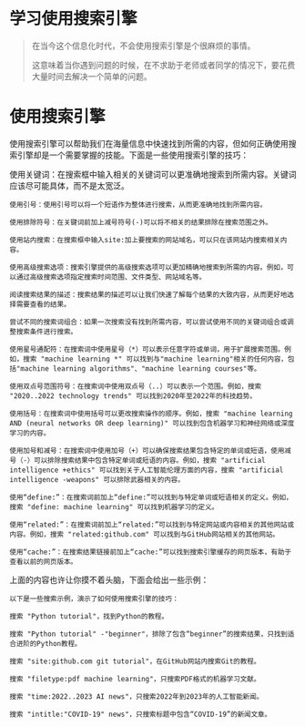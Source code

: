 # 学习使用搜索引擎
> 在当今这个信息化时代，不会使用搜索引擎是个很麻烦的事情。
>
> 这意味着当你遇到问题的时候，在不求助于老师或者同学的情况下，要花费大量时间去解决一个简单的问题。
# 使用搜索引擎
使用搜索引擎可以帮助我们在海量信息中快速找到所需的内容，但如何正确使用搜索引擎却是一个需要掌握的技能。下面是一些使用搜索引擎的技巧：

使用关键词：在搜索框中输入相关的关键词可以更准确地搜索到所需内容。关键词应该尽可能具体，而不是太宽泛。
```
使用引号：使用引号可以将一个短语作为整体进行搜索，从而更准确地找到所需内容。

使用排除符号：在关键词前加上减号符号(-)可以将不相关的结果排除在搜索范围之外。

使用站内搜索：在搜索框中输入site:加上要搜索的网站域名，可以只在该网站内搜索相关内容。

使用高级搜索选项：搜索引擎提供的高级搜索选项可以更加精确地搜索到所需的内容。例如，可以通过高级搜索选项指定搜索时间范围、文件类型、网站域名等。

阅读搜索结果的描述：搜索结果的描述可以让我们快速了解每个结果的大致内容，从而更好地选择需要查看的结果。

尝试不同的搜索词组合：如果一次搜索没有找到所需内容，可以尝试使用不同的关键词组合或调整搜索条件进行搜索。

使用星号通配符：在搜索词中使用星号（*）可以表示任意字符或单词，用于扩展搜索范围。例如，搜索 "machine learning *" 可以找到与"machine learning"相关的任何内容，包括"machine learning algorithms"、"machine learning courses"等。

使用双点号范围符号：在搜索词中使用双点号（..）可以表示一个范围。例如，搜索 "2020..2022 technology trends" 可以找到2020年至2022年的科技趋势。

使用括号：在搜索词中使用括号可以更改搜索操作的顺序。例如，搜索 "machine learning AND (neural networks OR deep learning)" 可以找到包含机器学习和神经网络或深度学习的内容。

使用加号和减号：在搜索词中使用加号（+）可以确保搜索结果包含特定的单词或短语，使用减号（-）可以排除搜索结果中包含特定单词或短语的内容。例如，搜索 "artificial intelligence +ethics" 可以找到关于人工智能伦理方面的内容，搜索 "artificial intelligence -weapons" 可以排除武器相关的内容。

使用“define:”：在搜索词前加上“define:”可以找到与特定单词或短语相关的定义。例如，搜索 "define: machine learning" 可以找到机器学习的定义。

使用“related:”：在搜索词前加上“related:”可以找到与特定网站或内容相关的其他网站或内容。例如，搜索 "related:github.com" 可以找到与GitHub网站相关的其他网站。

使用“cache:”：在搜索结果链接前加上“cache:”可以找到搜索引擎缓存的网页版本，有助于查看以前的网页版本。
```
上面的内容也许让你摸不着头脑，下面会给出一些示例：
```
以下是一些搜索示例，演示了如何使用搜索引擎的技巧：

搜索 "Python tutorial"，找到Python的教程。

搜索 "Python tutorial" -"beginner"，排除了包含“beginner”的搜索结果，只找到适合进阶的Python教程。

搜索 "site:github.com git tutorial"，在GitHub网站内搜索Git的教程。

搜索 "filetype:pdf machine learning"，只搜索PDF格式的机器学习文献。

搜索 "time:2022..2023 AI news"，只搜索2022年到2023年的人工智能新闻。

搜索 "intitle:"COVID-19" news"，只搜索标题中包含“COVID-19”的新闻文章。
```
